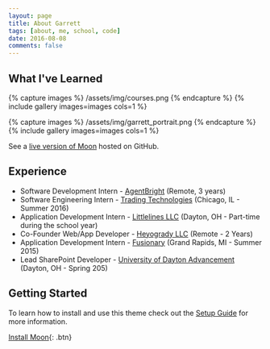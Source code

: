 ```yaml
---
layout: page
title: About Garrett
tags: [about, me, school, code]
date: 2016-08-08
comments: false
---
```

## What I've Learned

{% capture images %}
   /assets/img/courses.png
{% endcapture %}
{% include gallery images=images cols=1 %}


{% capture images %}
   /assets/img/garrett_portrait.png
{% endcapture %}
{% include gallery images=images cols=1 %}

See a [live version of Moon](http://taylantatli.github.io/Moon) hosted on GitHub.

## Experience
* Software Development Intern - [AgentBright](http://agentbright.com) (Remote, 3 years)
* Software Engineering Intern - [Trading Technologies](http://tradingtechnologies.com) (Chicago, IL - Summer 2016)
* Application Development Intern - [Littlelines LLC](http://littlelines.com) (Dayton, OH - Part-time during the school year)
* Co-Founder Web/App Developer - [Heyogrady LLC](http://heyogrady.com) (Remote - 2 Years)
* Application Development Intern - [Fusionary](http://fusionary.com) (Grand Rapids, MI - Summer 2015)
* Lead SharePoint Developer - [University of Dayton Advancement](https://www.udayton.edu/advancement/) (Dayton, OH - Spring 205)

## Getting Started

To learn how to install and use this theme check out the [Setup Guide](http://taylantatli.me/Moon/moon-theme/) for more information.
      
[Install Moon](https://github.com/TaylanTatli/Moon){: .btn}
